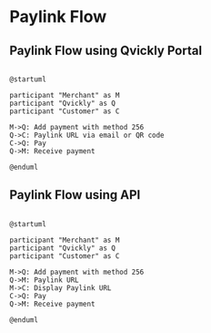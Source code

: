 # Paylink Flow

<include from="Snippets-PaylinkAPI.md" element-id="snippet-header" />

## Paylink Flow using Qvickly Portal

```plantuml

@startuml

participant "Merchant" as M
participant "Qvickly" as Q
participant "Customer" as C

M->Q: Add payment with method 256
Q->C: Paylink URL via email or QR code
C->Q: Pay
Q->M: Receive payment

@enduml

```

## Paylink Flow using API

```plantuml

@startuml

participant "Merchant" as M
participant "Qvickly" as Q
participant "Customer" as C

M->Q: Add payment with method 256
Q->M: Paylink URL
M->C: Display Paylink URL
C->Q: Pay
Q->M: Receive payment

@enduml

```
